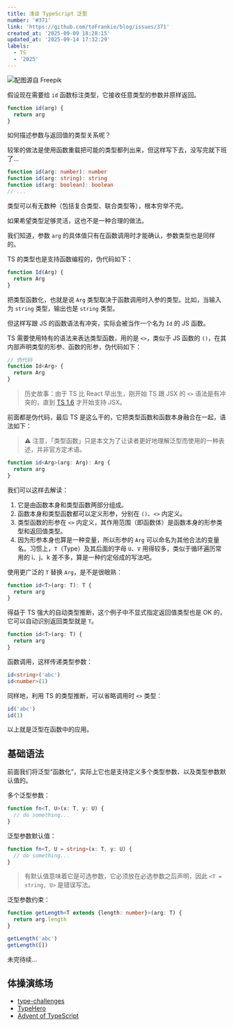 ```yaml
---
title: 浅谈 TypeScript 泛型
number: '#371'
link: 'https://github.com/toFrankie/blog/issues/371'
created_at: '2025-09-09 18:28:15'
updated_at: '2025-09-14 17:32:29'
labels:
  - TS
  - '2025'
---
```

![配图源自 Freepik](https://cdn.jsdelivr.net/gh/toFrankie/blog@main/images/2025/9/1757842318229.jpg)

假设现在需要给 `id` 函数标注类型，它接收任意类型的参数并原样返回。

```js
function id(arg) {
  return arg
}
```

如何描述参数与返回值的类型关系呢？

较笨的做法是使用函数重载把可能的类型都列出来，但这样写下去，没写完就下班了...

```ts
function id(arg: number): number
function id(arg: string): string
function id(arg: boolean): boolean
// ...
```

类型可以有无数种（包括复合类型、联合类型等），根本穷举不完。

如果希望类型足够灵活，这也不是一种合理的做法。

我们知道，参数 `arg` 的具体值只有在函数调用时才能确认，参数类型也是同样的。

TS 的类型也是支持函数编程的，伪代码如下：

```ts
function Id(Arg) {
  return Arg
}
```

把类型函数化，也就是说 `Arg` 类型取决于函数调用时入参的类型。比如，当输入为 `string` 类型，输出也是 `string` 类型。

但这样写跟 JS 的函数语法有冲突，实际会被当作一个名为 `Id` 的 JS 函数。

TS 需要使用特有的语法来表达类型函数，用的是 `<>`，类似于 JS 函数的 `()`，在其内部声明类型的形参、函数的形参，伪代码如下：

```js
// 伪代码
function Id<Arg> {
  return Arg
}
```

> 历史故事：由于 TS 比 React 早出生，刚开始 TS 跟 JSX 的 `<>` 语法是有冲突的，直到 [TS 1.6](https://www.typescriptlang.org/docs/handbook/release-notes/typescript-1-6.html) 才开始支持 JSX。

前面都是伪代码，最后 TS 是这么干的，它把类型函数和函数本身融合在一起，语法如下：

> ⚠️ 注意，「类型函数」只是本文为了让读者更好地理解泛型而使用的一种表述，并非官方定术语。

```ts
function id<Arg>(arg: Arg): Arg {
  return arg
}
```

我们可以这样去解读：

1. 它是由函数本身和类型函数两部分组成。
2. 函数本身和类型函数都可以定义形参，分别在 `()`、`<>` 内定义。
3. 类型函数的形参在 `<>` 内定义，其作用范围（即函数体）是函数本身的形参类型和返回值类型。
4. 因为形参本身也算是一种变量，所以形参的 `Arg` 可以命名为其他合法的变量名。习惯上，`T`（Type）及其后面的字母 `U`、`V` 用得较多，类似于循环遍历常用的 i、j、k 差不多，算是一种约定俗成的写法吧。

使用更广泛的 `T` 替换 `Arg`，是不是很眼熟：

```ts
function id<T>(arg: T): T {
  return arg
}
```

得益于 TS 强大的自动类型推断，这个例子中不显式指定返回值类型也是 OK 的，它可以自动识别返回类型就是 `T`。

```ts
function id<T>(arg: T) {
  return arg
}
```

函数调用，这样传递类型参数：

```ts
id<string>('abc')
id<number>(1)
```

同样地，利用 TS 的类型推断，可以省略调用时 `<>` 类型：

```ts
id('abc')
id(1)
```

以上就是泛型在函数中的应用。

## 基础语法

前面我们将泛型“函数化”，实际上它也是支持定义多个类型参数、以及类型参数默认值的。

多个泛型参数：

```ts
function fn<T, U>(x: T, y: U) {
  // do something...
}
```

泛型参数默认值：


```ts
function fn<T, U = string>(x: T, y: U) {
  // do something...
}
```

> 有默认值意味着它是可选参数，它必须放在必选参数之后声明，因此 `<T = string, U>` 是错误写法。

泛型参数约束：

```ts
function getLength<T extends {length: number}>(arg: T) {
  return arg.length
}

getLength('abc')
getLength([])
```

未完待续...

## 体操演练场

- [type-challenges](https://github.com/type-challenges/type-challenges)
- [TypeHero](https://typehero.dev/)
- [Advent of TypeScript](https://www.adventofts.com/)

